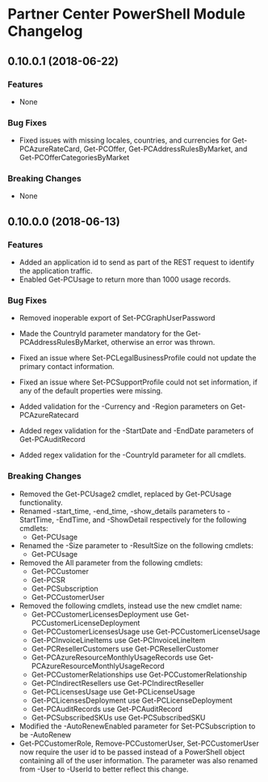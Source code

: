 # Partner Center PowerShell Module Changelog

## 0.10.0.1 (2018-06-22)

### Features

* None

### Bug Fixes

* Fixed issues with missing locales, countries, and currencies for Get-PCAzureRateCard, Get-PCOffer, Get-PCAddressRulesByMarket, and Get-PCOfferCategoriesByMarket

### Breaking Changes

* None

## 0.10.0.0 (2018-06-13)

### Features

* Added an application id to send as part of the REST request to identify the application traffic.
* Enabled Get-PCUsage to return more than 1000 usage records.

### Bug Fixes

* Removed inoperable export of Set-PCGraphUserPassword
* Made the CountryId parameter mandatory for the Get-PCAddressRulesByMarket, otherwise an error was thrown.
* Fixed an issue where Set-PCLegalBusinessProfile could not update the primary contact information.
* Fixed an issue where Set-PCSupportProfile could not set information, if any of the default properties were missing.

* Added validation for the -Currency and -Region parameters on Get-PCAzureRatecard
* Added regex validation for the -StartDate and -EndDate parameters of Get-PCAuditRecord
* Added regex validation for the -CountryId parameter for all cmdlets.

### Breaking Changes

* Removed the Get-PCUsage2 cmdlet, replaced by Get-PCUsage functionality.
* Renamed -start_time, -end_time, -show_details parameters to -StartTime, -EndTime, and -ShowDetail respectively for the following cmdlets:
  * Get-PCUsage
* Renamed the -Size parameter to -ResultSize on the following cmdlets:
  * Get-PCUsage
* Removed the All parameter from the following cmdlets:
  * Get-PCCustomer
  * Get-PCSR
  * Get-PCSubscription
  * Get-PCCustomerUser
* Removed the following cmdlets, instead use the new cmdlet name:
  * Get-PCCustomerLicensesDeployment use Get-PCCustomerLicenseDeployment
  * Get-PCCustomerLicensesUsage use Get-PCCustomerLicenseUsage
  * Get-PCInvoiceLineItems use Get-PCInvoiceLineItem
  * Get-PCResellerCustomers use Get-PCResellerCustomer
  * Get-PCAzureResourceMonthlyUsageRecords use Get-PCAzureResourceMonthlyUsageRecord
  * Get-PCCustomerRelationships use Get-PCCustomerRelationship
  * Get-PCIndirectResellers use Get-PCIndirectReseller
  * Get-PCLicensesUsage use Get-PCLicenseUsage
  * Get-PCLicensesDeployment use Get-PCLicenseDeployment
  * Get-PCAuditRecords use Get-PCAuditRecord
  * Get-PCSubscribedSKUs use Get-PCSubscribedSKU
* Modified the -AutoRenewEnabled parameter for Set-PCSubscription to be -AutoRenew
* Get-PCCustomerRole, Remove-PCCustomerUser, Set-PCCustomerUser now require the user id to be passed instead of a PowerShell object containing all of the user information. The parameter was also renamed from -User to -UserId to better reflect this change.
